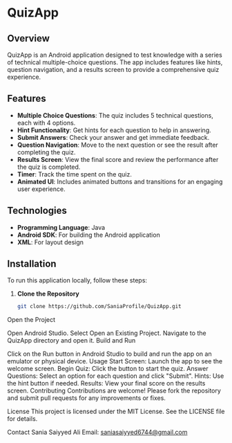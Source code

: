 # QuizApp

## Overview
QuizApp is an Android application designed to test knowledge with a series of technical multiple-choice questions. The app includes features like hints, question navigation, and a results screen to provide a comprehensive quiz experience.

## Features
- **Multiple Choice Questions**: The quiz includes 5 technical questions, each with 4 options.
- **Hint Functionality**: Get hints for each question to help in answering.
- **Submit Answers**: Check your answer and get immediate feedback.
- **Question Navigation**: Move to the next question or see the result after completing the quiz.
- **Results Screen**: View the final score and review the performance after the quiz is completed.
- **Timer**: Track the time spent on the quiz.
- **Animated UI**: Includes animated buttons and transitions for an engaging user experience.

## Technologies
- **Programming Language**: Java
- **Android SDK**: For building the Android application
- **XML**: For layout design

## Installation
To run this application locally, follow these steps:

1. **Clone the Repository**
   ```bash
   git clone https://github.com/SaniaProfile/QuizApp.git
Open the Project

Open Android Studio.
Select Open an Existing Project.
Navigate to the QuizApp directory and open it.
Build and Run

Click on the Run button in Android Studio to build and run the app on an emulator or physical device.
Usage
Start Screen: Launch the app to see the welcome screen.
Begin Quiz: Click the button to start the quiz.
Answer Questions: Select an option for each question and click "Submit".
Hints: Use the hint button if needed.
Results: View your final score on the results screen.
Contributing
Contributions are welcome! Please fork the repository and submit pull requests for any improvements or fixes.

License
This project is licensed under the MIT License. See the LICENSE file for details.

Contact
Sania Saiyyed Ali
Email: saniasaiyyed6744@gmail.com

